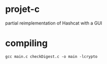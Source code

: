# projet-c
partial reimplementation of Hashcat with a GUI

# compiling
```
gcc main.c checkDigest.c -o main -lcrypto
```

